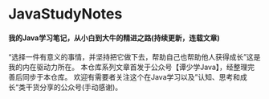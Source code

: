 # JavaStudyNotes

#### 我的Java学习笔记，从小白到大牛的精进之路(持续更新，连载文章)

“选择一件有意义的事情，并坚持把它做下去，帮助自己也帮助他人获得成长”这是我的内在驱动力所在。
 本仓库系列文章首发于公众号【谭少学Java】，经整理完善后同步于本仓库。
 欢迎有需要者关注这个在Java学习以及”认知、思考和成长“类干货分享的公众号(手动感谢)。


